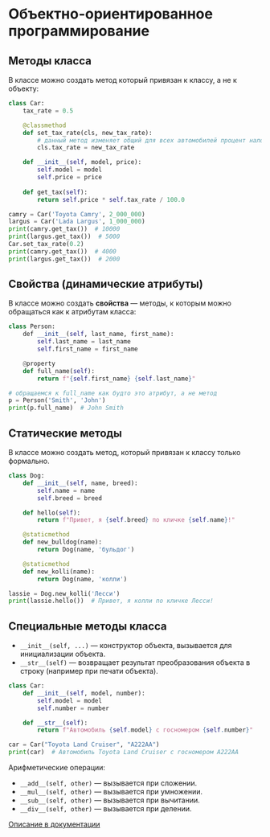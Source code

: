# Объектно-ориентированное программирование

## Методы класса

В классе можно создать метод который привязан к классу, а не к объекту:

```python
class Car:
    tax_rate = 0.5

    @classmethod
    def set_tax_rate(cls, new_tax_rate):
        # данный метод изменяет общий для всех автомобилей процент налога
        cls.tax_rate = new_tax_rate

    def __init__(self, model, price):
        self.model = model
        self.price = price
    
    def get_tax(self):
        return self.price * self.tax_rate / 100.0

camry = Car('Toyota Camry', 2_000_000)
largus = Car('Lada Largus', 1_000_000)
print(camry.get_tax())  # 10000
print(largus.get_tax())  # 5000
Car.set_tax_rate(0.2)
print(camry.get_tax())  # 4000
print(largus.get_tax())  # 2000
```

## Свойства (динамические атрибуты)

В классе можно создать **свойства** — методы, к которым можно обращаться как к атрибутам класса:

```python
class Person:
    def __init__(self, last_name, first_name):
        self.last_name = last_name
        self.first_name = first_name

    @property
    def full_name(self):
        return f"{self.first_name} {self.last_name}"

# обращаемся к full_name как будто это атрибут, а не метод
p = Person('Smith', 'John')
print(p.full_name)  # John Smith
```

## Статические методы

В классе можно создать метод, который привязан к классу только формально.

```python
class Dog:
    def __init__(self, name, breed):
        self.name = name
        self.breed = breed

    def hello(self):
        return f"Привет, я {self.breed} по кличке {self.name}!"

    @staticmethod
    def new_bulldog(name):
        return Dog(name, 'бульдог')

    @staticmethod
    def new_kolli(name):
        return Dog(name, 'колли')

lassie = Dog.new_kolli('Лесси')
print(lassie.hello())  # Привет, я колли по кличке Лесси!
```

## Специальные методы класса

* `__init__(self, ...)` — конструктор объекта, вызывается для инициализации объекта.
* `__str__(self)` — возвращает результат преобразования объекта в строку (например при печати объекта).

```python
class Car:
    def __init__(self, model, number):
        self.model = model
        self.number = number 

    def __str__(self):
        return f"Автомобиль {self.model} с госномером {self.number}"

car = Car("Toyota Land Cruiser", "A222AA")
print(car)  # Автомобиль Toyota Land Cruiser с госномером A222AA
```

Арифметические операции:

* `__add__(self, other)` — вызывается при сложении.
* `__mul__(self, other)` — вызывается при умножении.
* `__sub__(self, other)` — вызывается при вычитании.
* `__div__(self, other)` — вызывается при делении.

[Описание в документации](https://docs.python.org/3/reference/datamodel.html#special-method-names)
